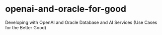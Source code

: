 # openai-and-oracle-for-good
Developing with OpenAI and Oracle Database and AI Services (Use Cases for the Better Good)

